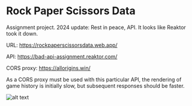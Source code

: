 # Rock Paper Scissors Data

Assignment project. 2024 update: Rest in peace, API. It looks like Reaktor took it down. 

URL: https://rockpaperscissorsdata.web.app/

API: https://bad-api-assignment.reaktor.com/

CORS proxy: https://allorigins.win/

As a CORS proxy must be used with this particular API, the rendering of game history is initially slow, but subsequent responses should be faster.

![alt text](https://github.com/Vrezerino/Reaktor_assignment_RPS/blob/main/public/usage.gif?raw=true)
